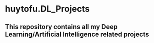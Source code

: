 # huytofu.DL_Projects
## This repository contains all my Deep Learning/Artificial Intelligence related projects
